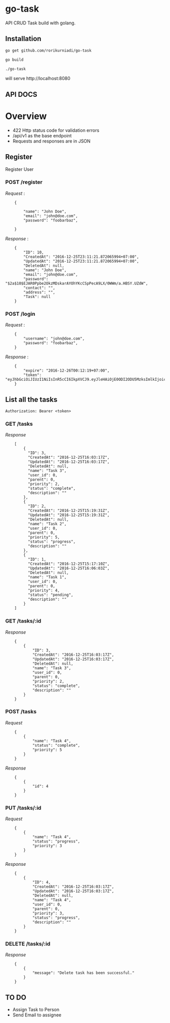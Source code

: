 # go-task
API CRUD Task build with golang.


## Installation
``` bash
go get github.com/rorikurniadi/go-task

go build

./go-task
```
will serve http://localhost:8080

## API DOCS
# Overview
- 422 Http status code for validation errors
- /api/v1 as the base endpoint
- Requests and responses are in JSON

## Register
Register User

### POST /register

*Request* :

        {
            
            "name": "John Doe",
            "email": "john@doe.com",
            "password": "foobarbaz",
            
        }

*Response* :

        {
            "ID": 10,
            "CreatedAt": "2016-12-25T23:11:21.872065994+07:00",
            "UpdatedAt": "2016-12-25T23:11:21.872065994+07:00",
            "DeletedAt": null,
            "name": "John Doe",
            "email": "john@doe.com",
            "password": "$2a$10$EJAR0Ppbe2OkzMDskarAYOhYKcCSpPecA9LX/0WWm/a.HBSY.UZdW",
            "contact": "",
            "address": "",
            "Task": null
        }

### POST /login

*Request* :

        {
            "username": "john@doe.com",
            "password": "foobarbaz",
        }

*Response* :

        {
            "expire": "2016-12-26T00:12:19+07:00",
            "token": "eyJhbGciOiJIUzI1NiIsInR5cCI6IkpXVCJ9.eyJleHAiOjE0ODI2ODU5MzksImlkIjoicm9yaS5rdXJuaWFkaUB5YWhvby5jb20iLCJvcmlnX2lhdCI6MTQ4MjY4MjMzOX0.OzRTRuCh9BnNmEJEEqjwGzJiQQaUafl7lx0swPvZ0rE"
        }

## List all the tasks
`Authorization: Bearer <token>`

### GET /tasks

*Response*

        [
            {
              "ID": 3,
              "CreatedAt": "2016-12-25T16:03:17Z",
              "UpdatedAt": "2016-12-25T16:03:17Z",
              "DeletedAt": null,
              "name": "Task 3",
              "user_id": 0,
              "parent": 0,
              "priority": 2,
              "status": "complete",
              "description": ""
            },
            {
              "ID": 2,
              "CreatedAt": "2016-12-25T15:19:31Z",
              "UpdatedAt": "2016-12-25T15:19:31Z",
              "DeletedAt": null,
              "name": "Task 2",
              "user_id": 0,
              "parent": 0,
              "priority": 5,
              "status": "progress",
              "description": ""
            },
            {
              "ID": 1,
              "CreatedAt": "2016-12-25T15:17:10Z",
              "UpdatedAt": "2016-12-25T16:06:03Z",
              "DeletedAt": null,
              "name": "Task 1",
              "user_id": 0,
              "parent": 0,
              "priority": 4,
              "status": "pending",
              "description": ""
            }
        ]

### GET /tasks/:id

*Response*

        {
            {
                "ID": 3,
                "CreatedAt": "2016-12-25T16:03:17Z",
                "UpdatedAt": "2016-12-25T16:03:17Z",
                "DeletedAt": null,
                "name": "Task 3",
                "user_id": 0,
                "parent": 0,
                "priority": 2,
                "status": "complete",
                "description": ""
            }
        }

### POST /tasks

*Request* 

        {
            {
                "name": "Task 4",
                "status": "complete",
                "priority": 5
            }
        }

*Response*

        {
            {
                "id": 4
            }
        }

### PUT /tasks/:id

*Request* 

        {
            {
                "name": "Task 4",
                "status": "progress",
                "priority": 3
            }
        }

*Response*

        {
            {
                "ID": 4,
                "CreatedAt": "2016-12-25T16:03:17Z",
                "UpdatedAt": "2016-12-25T16:03:17Z",
                "DeletedAt": null,
                "name": "Task 4",
                "user_id": 0,
                "parent": 0,
                "priority": 3,
                "status": "progress",
                "description": ""
            }
        }

### DELETE /tasks/:id

*Response*

        {
            {
                "message": "Delete task has been successful."
            }
        }

## TO DO
- Assign Task to Person
- Send Email to assignee